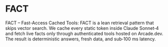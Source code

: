 # FACT
FACT – Fast-Access Cached Tools: FACT is a lean retrieval pattern that skips vector search. We cache every static token inside Claude Sonnet‑4 and fetch live facts only through authenticated tools hosted on Arcade.dev. The result is deterministic answers, fresh data, and sub‑100 ms latency.
